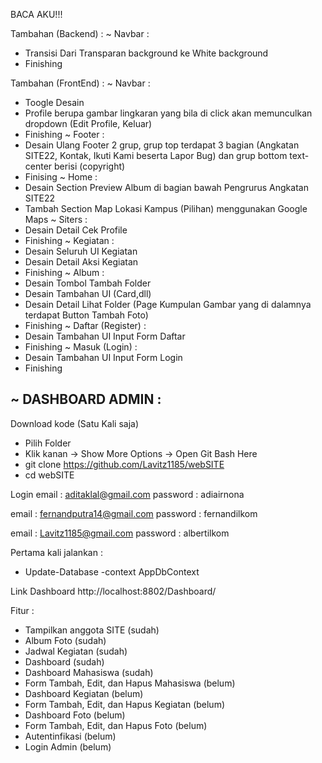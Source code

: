 BACA AKU!!!

Tambahan (Backend)  :
~ Navbar :
  - Transisi Dari Transparan background ke White background
  - Finishing


Tambahan (FrontEnd) :
~ Navbar :
  - Toogle Desain  
  - Profile berupa gambar lingkaran yang bila di click akan memunculkan dropdown (Edit Profile, Keluar)
  - Finishing
~ Footer :
  - Desain Ulang Footer 2 grup, grup top terdapat 3 bagian (Angkatan SITE22, Kontak, Ikuti Kami beserta Lapor Bug) dan grup bottom text-center berisi (copyright)
  - Finising
~ Home :
  - Desain Section Preview Album di bagian bawah Pengrurus Angkatan SITE22
  - Tambah Section Map Lokasi Kampus (Pilihan) menggunakan Google Maps
~ Siters :
  - Desain Detail Cek Profile
  - Finishing
~ Kegiatan :
  - Desain Seluruh UI Kegiatan
  - Desain Detail Aksi Kegiatan
  - Finishing
~ Album :
  - Desain Tombol Tambah Folder
  - Desain Tambahan UI (Card,dll)
  - Desain Detail Lihat Folder (Page Kumpulan Gambar yang di dalamnya terdapat Button Tambah Foto)
  - Finishing
~ Daftar (Register) :
  - Desain Tambahan UI Input Form Daftar
  - Finishing
~ Masuk (Login) :
  - Desain Tambahan UI Input Form Login
  - Finishing


~ DASHBOARD ADMIN :
  -

Download kode (Satu Kali saja)
- Pilih Folder
- Klik kanan -> Show More Options -> Open Git Bash Here
- git clone https://github.com/Lavitz1185/webSITE
- cd webSITE

Login
email : aditaklal@gmail.com
password : adiairnona

email : fernandputra14@gmail.com
password : fernandilkom

email : Lavitz1185@gmail.com
password : albertilkom

Pertama kali jalankan :
  - Update-Database -context AppDbContext

Link Dashboard
http://localhost:8802/Dashboard/

Fitur : 
  - Tampilkan anggota SITE (sudah)
  - Album Foto (sudah)
  - Jadwal Kegiatan (sudah)
  - Dashboard (sudah)
  - Dashboard Mahasiswa (sudah)
  - Form Tambah, Edit, dan Hapus Mahasiswa (belum)
  - Dashboard Kegiatan (belum)
  - Form Tambah, Edit, dan Hapus Kegiatan (belum)
  - Dashboard Foto (belum)
  - Form Tambah, Edit, dan Hapus Foto (belum)
  - Autentinfikasi (belum)
  - Login Admin (belum)